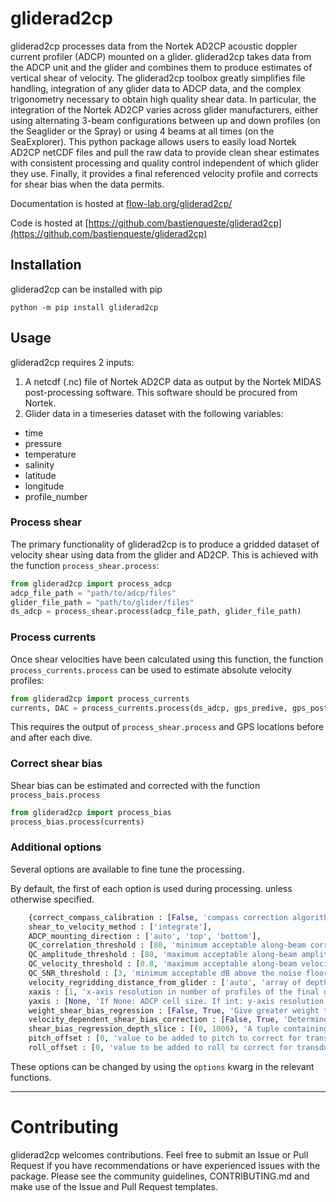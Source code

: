 # gliderad2cp

gliderad2cp processes data from the Nortek AD2CP acoustic doppler current profiler (ADCP) mounted on a glider. gliderad2cp takes data from the ADCP unit and the glider and combines them to produce estimates of vertical shear of velocity. The gliderad2cp toolbox greatly simplifies file handling, integration of any glider data to ADCP data, and the complex trigonometry necessary to obtain high quality shear data. In particular, the integration of the Nortek AD2CP varies across glider manufacturers, either using alternating 3-beam configurations between up and down profiles (on the Seaglider or the Spray) or using 4 beams at all times (on the SeaExplorer). This python package allows users to easily load Nortek AD2CP netCDF files and pull the raw data to provide clean shear estimates with consistent processing and quality control independent of which glider they use. Finally, it provides a final referenced velocity profile and corrects for shear bias when the data permits.

Documentation is hosted at [flow-lab.org/gliderad2cp/](https://www.flow-lab.org/gliderad2cp/)

Code is hosted at [https://github.com/bastienqueste/gliderad2cp](https://github.com/bastienqueste/gliderad2cp)

## Installation

gliderad2cp can be installed with pip

`python -m pip install gliderad2cp`

## Usage


gliderad2cp requires 2 inputs:
1. A netcdf (.nc) file of Nortek AD2CP data as output by the Nortek MIDAS post-processing software. This software should be procured from Nortek.
2. Glider data in a timeseries dataset with the following variables:

- time
- pressure
- temperature
- salinity
- latitude
- longitude
- profile_number

### Process shear

The primary functionality of gliderad2cp is to produce a gridded dataset of velocity shear using data from the glider and AD2CP. This is achieved with the function `process_shear.process`:

```python
from gliderad2cp import process_adcp
adcp_file_path = "path/to/adcp/files"
glider_file_path = "path/to/glider/files"
ds_adcp = process_shear.process(adcp_file_path, glider_file_path)
```

### Process currents

Once shear velocities have been calculated using this function, the function `process_currents.process` can be used to estimate absolute velocity profiles:

```python
from gliderad2cp import process_currents
currents, DAC = process_currents.process(ds_adcp, gps_predive, gps_postdive)
```

This requires the output of `process_shear.process` and GPS locations before and after each dive.

### Correct shear bias

Shear bias can be estimated and corrected with the function `process_bais.process`

```python
from gliderad2cp import process_bias
process_bias.process(currents)
```

### Additional options
Several options are available to fine tune the processing.

By default, the first of each option is used during processing. unless otherwise specified.

```python
    {correct_compass_calibration : [False, 'compass correction algorithm is awaiting publication and will be added upon acceptance. Contact Bastien Queste if you require.'],
    shear_to_velocity_method : ['integrate'],
    ADCP_mounting_direction : ['auto', 'top', 'bottom'],
    QC_correlation_threshold : [80, 'minimum acceptable along-beam correlation value.'],
    QC_amplitude_threshold : [80, 'maximum acceptable along-beam amplitude.'],
    QC_velocity_threshold : [0.8, 'maximum acceptable along-beam velocity in m.s-1.'],
    QC_SNR_threshold : [3, 'minimum acceptable dB above the noise floor.'],
    velocity_regridding_distance_from_glider : ['auto', 'array of depth-offsets from the glider, in m, at which to interpolate beam velocities onto isobars to avoid shear-smearing. Negative for bottom-mounted ADCPs.'],
    xaxis : [1, 'x-axis resolution in number of profiles of the final gridded products.'],
    yaxis : [None, 'If None: ADCP cell size. If int: y-axis resolution in metres of the final gridded products.'],
    weight_shear_bias_regression : [False, True, 'Give greater weight to dives with greater travel distance which can increase signal to noise.'],
    velocity_dependent_shear_bias_correction : [False, True, 'Determine velocity dependent shear-bias correction coefficients rather than constant coefficients.'],
    shear_bias_regression_depth_slice : [(0, 1000), 'A tuple containing the upper and lower depth limits over which to determine shear bias. Helpful to avoid increased noise due to surface variability. For deep diving gliders (500,1000) is good.'],
    pitch_offset : [0, 'value to be added to pitch to correct for transducer-compass misalignment'],
    roll_offset : [0, 'value to be added to roll to correct for transducer-compass misalignment'],}
```

These options can be changed by using the `options` kwarg in the relevant functions.

-------------------------------

# Contributing

gliderad2cp welcomes contributions. Feel free to submit an Issue or Pull Request if you have recommendations or have experienced issues with the package. Please see the community guidelines, CONTRIBUTING.md and make use of the Issue and Pull Request templates.
